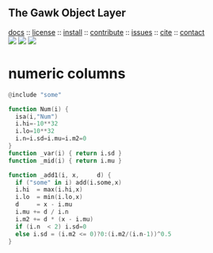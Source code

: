 <a name=top>
<h2>
     The Gawk Object Layer
</h2>
<p>
   <a    href="https://menzies.us/awk/index">docs</a>
   :: <a href="https://menzies.us/awk/index#license">license</a>
   :: <a href="https://menzies.us/awk/index#install">install</a>
   :: <a href="https://menzies.us/awk/index#contribute">contribute</a>
   :: <a href="https://github.com/timm/awk/issues">issues</a>
   :: <a href="https://menzies.us/awk/index#citation">cite</a>
   :: <a href="https://menzies.us/awk/index#contatct">contact</a>
<br>
   <img src="https://img.shields.io/badge/language-gawk-orange">
   <img src="https://img.shields.io/badge/purpose-ai,se-blueviolet">
   <img src="https://img.shields.io/badge/platform-mac,*nux-informational">
</p>

# numeric columns

```awk
@include "some"

function Num(i) {
  isa(i,"Num")
  i.hi=-10**32
  i.lo=10**32
  i.n=i.sd=i.mu=i.m2=0
}
function _var(i) { return i.sd }
function _mid(i) { return i.mu }

function _add1(i, x,     d) {
  if ("some" in i) add(i.some,x)
  i.hi  = max(i.hi,x)
  i.lo  = min(i.lo,x)
  d     = x - i.mu
  i.mu += d / i.n
  i.m2 += d * (x - i.mu) 
  if (i.n  < 2) i.sd=0  
  else i.sd = (i.m2 <= 0)?0:(i.m2/(i.n-1))^0.5 
}
```
